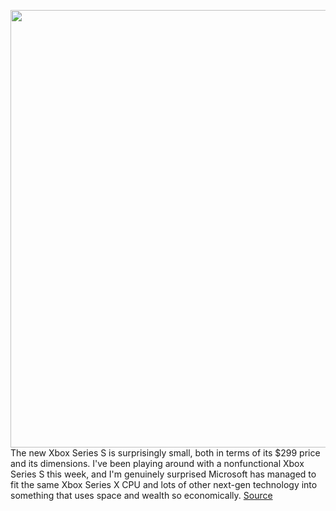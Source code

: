 <img src='https://cdn.vox-cdn.com/thumbor/d9G8yuwlSTKKS2cME5JXZGtKdNc=/0x0:2040x1351/1200x800/filters:focal(857x513:1183x839)/cdn.vox-cdn.com/uploads/chorus_image/image/67382598/twarren_200909_4177_0032.0.0.jpg' width='700px' /><br/>
The new Xbox Series S is surprisingly small, both in terms of its $299 price and its dimensions. I've been playing around with a nonfunctional Xbox Series S this week, and I'm genuinely surprised Microsoft has managed to fit the same Xbox Series X CPU and lots of other next-gen technology into something that uses space and wealth so economically.
<a href='https://www.theverge.com/2020/9/10/21430298/microsoft-xbox-series-s-hands-on-photos-price'> Source <a/>